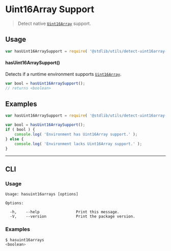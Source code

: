 # Uint16Array Support

> Detect native [`Uint16Array`][mdn-uint16array] support.


<section class="usage">

## Usage

``` javascript
var hasUint16ArraySupport = require( '@stdlib/utils/detect-uint16array-support' );
```

#### hasUint16ArraySupport()

Detects if a runtime environment supports [`Uint16Array`][mdn-uint16array].

``` javascript
var bool = hasUint16ArraySupport();
// returns <boolean>
```

</section>

<!-- /.usage -->


<section class="examples">

## Examples

``` javascript
var hasUint16ArraySupport = require( '@stdlib/utils/detect-uint16array-support' );

var bool = hasUint16ArraySupport();
if ( bool ) {
    console.log( 'Environment has Uint16Array support.' );
} else {
    console.log( 'Environment lacks Uint16Array support.' );
}
```

</section>

<!-- /.examples -->


---

<section class="cli">

## CLI

<section class="usage">

### Usage

``` text
Usage: hasuint16arrays [options]

Options:

  -h,    --help                Print this message.
  -V,    --version             Print the package version.
```

</section>

<!-- /.usage -->

<section class="examples">

### Examples

``` bash
$ hasuint16arrays
<boolean>
```

</section>

<!-- /.examples -->

</section>

<!-- /.cli -->


<section class="links">

[mdn-uint16array]: https://developer.mozilla.org/en-US/docs/Web/JavaScript/Reference/Global_Objects/Uint16Array

</section>

<!-- /.links -->
